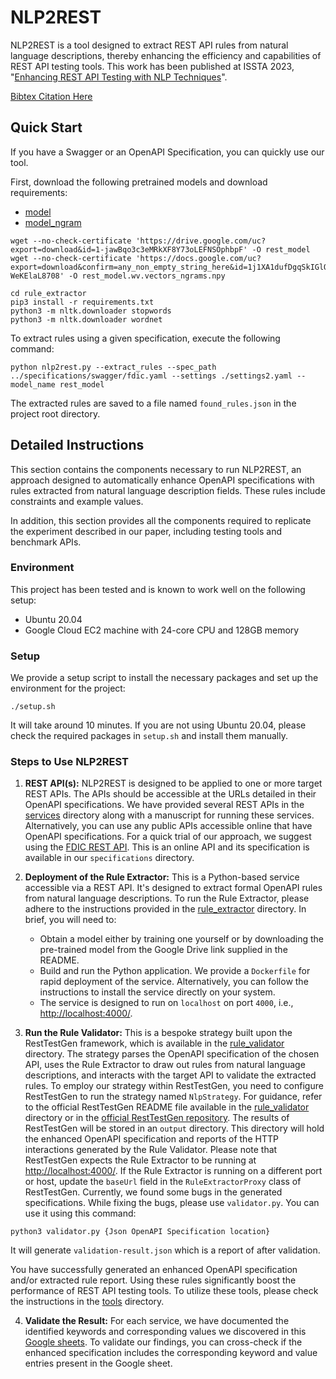 # NLP2REST

NLP2REST is a tool designed to extract REST API rules from natural language descriptions, thereby enhancing the efficiency and capabilities of REST API testing tools. This work has been published at ISSTA 2023, "[Enhancing REST API Testing with NLP Techniques](https://dl.acm.org/doi/10.1145/3597926.3598131)".

[Bibtex Citation Here](https://github.com/codingsoo/nlp2rest/tree/main/docs/issta2023.bib)


## Quick Start

If you have a Swagger or an OpenAPI Specification, you can quickly use our tool.

First, download the following pretrained models and download requirements:

- [model](https://drive.google.com/file/d/1-jawBqo3c3eMRkXF8Y73oLEFNSOphbpF/view?usp=share_link)
- [model_ngram](https://drive.google.com/file/d/1j1XA1dufDgqSkIGlQn97-WeKElaL8708/view?usp=share_link)

```
wget --no-check-certificate 'https://drive.google.com/uc?export=download&id=1-jawBqo3c3eMRkXF8Y73oLEFNSOphbpF' -O rest_model
wget --no-check-certificate 'https://docs.google.com/uc?export=download&confirm=any_non_empty_string_here&id=1j1XA1dufDgqSkIGlQn97-WeKElaL8708' -O rest_model.wv.vectors_ngrams.npy

cd rule_extractor
pip3 install -r requirements.txt
python3 -m nltk.downloader stopwords
python3 -m nltk.downloader wordnet
```

To extract rules using a given specification, execute the following command:

```
python nlp2rest.py --extract_rules --spec_path ../specifications/swagger/fdic.yaml --settings ./settings2.yaml --model_name rest_model
```

The extracted rules are saved to a file named `found_rules.json` in the project root directory.

## Detailed Instructions

This section contains the components necessary to run NLP2REST, an approach designed to automatically enhance OpenAPI specifications with rules extracted from natural language description fields. These rules include constraints and example values. 

In addition, this section provides all the components required to replicate the experiment described in our paper, including testing tools and benchmark APIs.

### Environment

This project has been tested and is known to work well on the following setup:

- Ubuntu 20.04
- Google Cloud EC2 machine with 24-core CPU and 128GB memory

### Setup

We provide a setup script to install the necessary packages and set up the environment for the project:

```
./setup.sh
```

It will take around 10 minutes. If you are not using Ubuntu 20.04, please check the required packages in `setup.sh` and install them manually.

### Steps to Use NLP2REST

1. **REST API(s):** NLP2REST is designed to be applied to one or more target REST APIs. The APIs should be accessible at the URLs detailed in their OpenAPI specifications. We have provided several REST APIs in the [services](https://github.com/codingsoo/nlp2rest/tree/main/services) directory along with a manuscript for running these services. Alternatively, you can use any public APIs accessible online that have OpenAPI specifications. For a quick trial of our approach, we suggest using the [FDIC REST API](https://banks.data.fdic.gov/). This is an online API and its specification is available in our `specifications` directory.

2. **Deployment of the Rule Extractor:** This is a Python-based service accessible via a REST API. It's designed to extract formal OpenAPI rules from natural language descriptions. To run the Rule Extractor, please adhere to the instructions provided in the [rule_extractor](https://github.com/codingsoo/nlp2rest/tree/main/rule_extractor) directory. In brief, you will need to:
    - Obtain a model either by training one yourself or by downloading the pre-trained model from the Google Drive link supplied in the README.
    - Build and run the Python application. We provide a `Dockerfile` for rapid deployment of the service. Alternatively, you can follow the instructions to install the service directly on your system.
    - The service is designed to run on `localhost` on port `4000`, i.e., [http://localhost:4000/]().

3. **Run the Rule Validator:** This is a bespoke strategy built upon the RestTestGen framework, which is available in the [rule_validator](https://github.com/codingsoo/nlp2rest/tree/main/rule_validator) directory. The strategy parses the OpenAPI specification of the chosen API, uses the Rule Extractor to draw out rules from natural language descriptions, and interacts with the target API to validate the extracted rules.
To employ our strategy within RestTestGen, you need to configure RestTestGen to run the strategy named `NlpStrategy`. For guidance, refer to the official RestTestGen README file available in the [rule_validator](https://github.com/codingsoo/nlp2rest/tree/main/rule_validator) directory or in the [official RestTestGen repository](https://github.com/SeUniVr/RestTestGen).
The results of RestTestGen will be stored in an `output` directory. This directory will hold the enhanced OpenAPI specification and reports of the HTTP interactions generated by the Rule Validator. Please note that RestTestGen expects the Rule Extractor to be running at [http://localhost:4000/](http://localhost:4000/). If the Rule Extractor is running on a different port or host, update the `baseUrl` field in the `RuleExtractorProxy` class of RestTestGen.
Currently, we found some bugs in the generated specifications. While fixing the bugs, please use `validator.py`. You can use it using this command:
```
python3 validator.py {Json OpenAPI Specification location}
```
It will generate `validation-result.json` which is a report of after validation.

You have successfully generated an enhanced OpenAPI specification and/or extracted rule report. Using these rules significantly boost the performance of REST API testing tools. To utilize these tools, please check the instructions in the [tools](https://github.com/codingsoo/nlp2rest/tree/main/tools) directory.

4. **Validate the Result:** For each service, we have documented the identified keywords and corresponding values we discovered in this [Google sheets](https://docs.google.com/spreadsheets/d/1SRdRQUJmavPkXmKndwY685aqjtfKmjvCbpKiCKe7Tis/edit#gid=1721158037). To validate our findings, you can cross-check if the enhanced specification includes the corresponding keyword and value entries present in the Google sheet.

